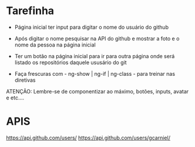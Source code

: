 # Tarefinha

- Página inicial ter input para digitar o nome do usuário do github
- Após digitar o nome pesquisar na API do github e mostrar a foto e o nome da pessoa na página inicial
- Ter um botão na página inicial para ir para outra página onde será listado os repositórios daquele ususário do git

- Faça frescuras com - ng-show | ng-if | ng-class - para treinar nas diretivas 

ATENÇÃO: Lembre-se de componentizar ao máximo, botões, inputs, avatar e etc....

# APIS

https://api.github.com/users/<nomedousuario>
https://api.github.com/users/gcarniel/<nomedoususario>